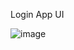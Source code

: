 Login App UI 

![image](https://github.com/user-attachments/assets/e339e5d2-7c8c-46ec-b6bb-39f0ea9adcee)
